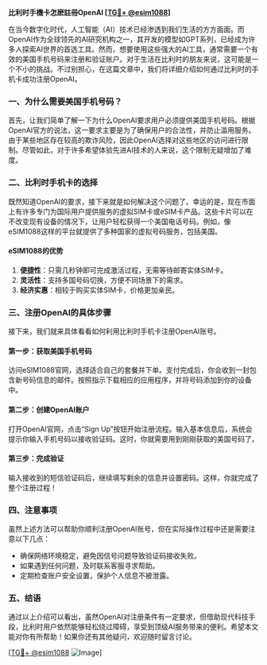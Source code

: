 **比利时手機卡怎麽註冊OpenAI [[TG💪+ @esim1088](https://t.me/s/esim1088)]**

在当今数字化时代，人工智能（AI）技术已经渗透到我们生活的方方面面。而OpenAI作为全球领先的AI研究机构之一，其开发的模型如GPT系列，已经成为许多人探索AI世界的首选工具。然而，想要使用这些强大的AI工具，通常需要一个有效的美国手机号码来注册和验证账户。对于生活在比利时的朋友来说，这可能是一个不小的挑战。不过别担心，在这篇文章中，我们将详细介绍如何通过比利时的手机卡成功注册OpenAI。

### 一、为什么需要美国手机号码？

首先，让我们简单了解一下为什么OpenAI要求用户必须提供美国手机号码。根据OpenAI官方的说法，这一要求主要是为了确保用户的合法性，并防止滥用服务。由于某些地区存在较高的欺诈风险，因此OpenAI选择对这些地区的访问进行限制。尽管如此，对于许多希望体验先进AI技术的人来说，这个限制无疑增加了难度。

### 二、比利时手机卡的选择

既然知道OpenAI的要求，接下来就是如何解决这个问题了。幸运的是，现在市面上有许多专门为国际用户提供服务的虚拟SIM卡或eSIM卡产品。这些卡片可以在不改变现有设备的情况下，让用户轻松获得一个美国电话号码。例如，像eSIM1088这样的平台就提供了多种国家的虚拟号码服务，包括美国。

#### eSIM1088的优势

1. **便捷性**：只需几秒钟即可完成激活过程，无需等待邮寄实体SIM卡。
2. **灵活性**：支持多国号码切换，方便不同场景下的需求。
3. **经济实惠**：相较于购买实体SIM卡，价格更加亲民。

### 三、注册OpenAI的具体步骤

接下来，我们就来具体看看如何利用比利时手机卡注册OpenAI账号。

#### 第一步：获取美国手机号码

访问eSIM1088官网，选择适合自己的套餐并下单。支付完成后，你会收到一封包含新号码信息的邮件。按照指示下载相应的应用程序，并将号码添加到你的设备中。

#### 第二步：创建OpenAI账户

打开OpenAI官网，点击“Sign Up”按钮开始注册流程。输入基本信息后，系统会提示你输入手机号码以接收验证码。这时，你就需要用到刚刚获取的美国号码了。

#### 第三步：完成验证

输入接收到的短信验证码后，继续填写剩余的信息并设置密码。这样，你就完成了整个注册过程！

### 四、注意事项

虽然上述方法可以帮助你顺利注册OpenAI账号，但在实际操作过程中还是需要注意以下几点：

- 确保网络环境稳定，避免因信号问题导致验证码接收失败。
- 如果遇到任何问题，及时联系客服寻求帮助。
- 定期检查账户安全设置，保护个人信息不被泄露。

### 五、结语

通过以上介绍可以看出，虽然OpenAI对注册条件有一定要求，但借助现代科技手段，比利时用户依然能够轻松绕过障碍，享受到顶级AI服务带来的便利。希望本文能对你有所帮助！如果你还有其他疑问，欢迎随时留言讨论。

[[TG💪+ @esim1088](https://t.me/s/esim1088) ![Image](https://i.postimg.cc/4NQfJmqS/Snipaste-2025-05-13-00-14-12.png)]